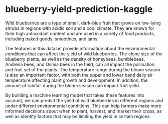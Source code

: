 # blueberry-yield-prediction-kaggle
Wild blueberries are a type of small, dark-blue fruit that grows on low-lying shrubs in regions with acidic soil and a cool climate. They are known for their high antioxidant content and are used in a variety of food products, including baked goods, smoothies, and jams.

The features in this dataset provide information about the environmental conditions that can affect the yield of wild blueberries. The clone size of the blueberry plants, as well as the density of honeybees, bumblebees, Andrena bees, and Osmia bees in the field, can all impact the pollination and fruit set of the plants. The temperature range during the bloom season is also an important factor, with both the upper and lower band daily air temperature affecting plant growth and development. In addition, the amount of rainfall during the bloom season can impact fruit yield.

By building a machine learning model that takes these features into account, we can predict the yield of wild blueberries in different regions and under different environmental conditions. This can help farmers make more informed decisions about when to plant, harvest, and market their crops, as well as identify factors that may be limiting the yield in certain regions.
